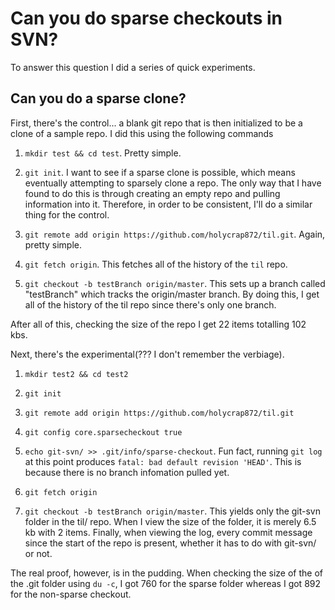 # Can you do sparse checkouts in SVN?

To answer this question I did a series of quick experiments.  

## Can you do a sparse clone?
First, there's the control... a blank git repo that is then initialized
to be a clone of a sample repo.  I did this using the following commands

1. `mkdir test && cd test`.  Pretty simple.

2. `git init`.  I want to see if a sparse clone is possible, which
means eventually attempting to sparsely clone a repo.  The only way
that I have found to do this is through creating an empty repo and
pulling information into it.  Therefore, in order to be consistent,
I'll do a similar thing for the control.

3. `git remote add origin https://github.com/holycrap872/til.git`. Again,
pretty simple.

4. `git fetch origin`.  This fetches all of the history of the `til` repo.

5. `git checkout -b testBranch origin/master`.  This sets up a branch called
"testBranch" which tracks the origin/master branch.  By doing this, I get
all of the history of the til repo since there's only one branch.

After all of this, checking the size of the repo I get 22 items totalling
102 kbs.

Next, there's the experimental(??? I don't remember the verbiage).

1. `mkdir test2 && cd test2`

2. `git init`

3. `git remote add origin https://github.com/holycrap872/til.git`

4. `git config core.sparsecheckout true`

5. `echo git-svn/ >> .git/info/sparse-checkout`.  Fun fact, running `git log`
at this point produces `fatal: bad default revision 'HEAD'`.  This is because
there is no branch infomation pulled yet.

6. `git fetch origin`

7. `git checkout -b testBranch origin/master`.  This yields only the git-svn
folder in the til/ repo.  When I view the size of the folder, it is merely 6.5
kb with 2 items.  Finally, when viewing the log, every commit message since
the start of the repo is present, whether it has to do with git-svn/ or not.

The real proof, however, is in the pudding.  When checking the size of the
of the .git folder using `du -c`, I got 760 for the sparse folder whereas
I got 892 for the non-sparse checkout.

